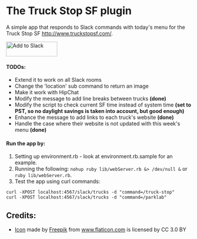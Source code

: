 # The Truck Stop SF plugin

A simple app that responds to Slack commands with today's menu for the Truck Stop SF http://www.truckstopsf.com/. 

<a href="https://slack.com/oauth/authorize?scope=commands&client_id=207679880451.420459731748"><img alt="Add to Slack" height="40" width="139" src="https://platform.slack-edge.com/img/add_to_slack.png" srcset="https://platform.slack-edge.com/img/add_to_slack.png 1x, https://platform.slack-edge.com/img/add_to_slack@2x.png 2x" /></a>

#### TODOs:
* Extend it to work on all Slack rooms
* Change the 'location' sub command to return an image
* Make it work with HipChat
* Modify the message to add line breaks between trucks **(done)**
* Modify the script to check current SF time instead of system time **(set to PST, so no daylight savings is taken into account, but good enough)**
* Enhance the message to add links to each truck's website **(done)**
* Handle the case where their website is not updated with this week's menu **(done)**

#### Run the app by:
1. Setting up environment.rb - look at environment.rb.sample for an example.
2. Running the following: ```nohup ruby lib/webServer.rb &> /dev/null &``` or `ruby lib/webServer.rb`.
3. Test the app using curl commands: 
```
curl -XPOST localhost:4567/slack/trucks -d "command=/truck-stop"
curl -XPOST localhost:4567/slack/trucks -d "command=/parklab"
```

## Credits:
* [Icon](https://www.flaticon.com/free-icon/food-truck_1046762#term=food%20truck&page=1&position=8) made by [Freepik](http://www.freepik.com) from www.flaticon.com is licensed by CC 3.0 BY
